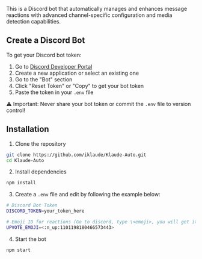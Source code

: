 This is a Discord bot that automatically manages and enhances message reactions with advanced channel-specific configuration and media detection capabilities.

## Create a Discord Bot

To get your Discord bot token:
1. Go to [Discord Developer Portal](https://discord.com/developers/applications)
2. Create a new application or select an existing one
3. Go to the "Bot" section
4. Click "Reset Token" or "Copy" to get your bot token
5. Paste the token in your `.env` file

⚠️ Important: Never share your bot token or commit the `.env` file to version control!

## Installation
1. Clone the repository
```bash
git clone https://github.com/iklaude/Klaude-Auto.git
cd Klaude-Auto
```

2. Install dependencies
```bash
npm install
```

3. Create a `.env` file and edit by following the example below:
```bash
# Discord Bot Token
DISCORD_TOKEN=your_token_here

# Emoji ID for reactions (Go to discord, type \<emoji>, you will get its ID like below.)
UPVOTE_EMOJI=<:n_up:1101198180466573443> 
```

4. Start the bot
```bash
npm start
